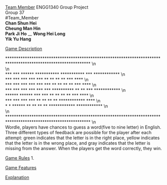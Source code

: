 [Team Member](#Team_Member)
ENGG1340 Group Project <br />
Group 37 <br />
#Team_Member <br />
**Chan Shun Hei** <br />
**Cheung Man Hin** <br />
**Park Ji Ho** __
**Wong Hei Long** <br />
**Yik Yu Hang** <br />

[Game Description](#Game_Description)

**************************************************************************************************************  \n\
                                                                                                                \n\
***                   ***        ******          ***********     ***********  ***            ************       \n\
 ***       ***       ***      ***      ***       **       **     **       **  ***            ****               \n\
  ***    *** ***    ***     ***          ***     **       **     **       **  ***            ****               \n\
   ***  ***   ***  ***      ***          ***     **********      **      **   ***            ************       \n\
    ******     ******       ***          ***     **       **     **     **    ***            ****               \n\
      ***       ***           ***       ***      **        **    **   **      ************   ****               \n\
       *         *               ******          **         **   ** **        ************   ************       \n\
                                                                                                                \n\
**************************************************************************************************************  \n\
Wordle, players have chances to guess a word(five to nine letter) in English. Three different types of feedback are possible for the player after each attempt: green indicates that the letter is in the right place, yellow indicates that the letter is in the wrong place, and gray indicates that the letter is missing from the answer. When the players get the word correctly, they win.

[Game Rules](#Game_Rules)
1.

[Game Features](#Game_Feature)


[Explanation](#Explanation)
